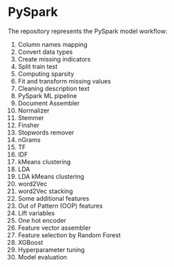# PySpark

The repository represents the PySpark model workflow:
1. Column names mapping
2. Convert data types
3. Create missing indicators
4. Split train test
5. Computing sparsity
6. Fit and transform missing values
7. Cleaning description text
8. PySpark ML pipeline
9. Document Assembler
10. Normalizer
11. Stemmer
12. Finsher
13. Stopwords remover
14. nGrams
15. TF
16. IDF
17. kMeans clustering
18. LDA
19. LDA kMeans clustering
20. word2Vec
21. word2Vec stacking
22. Some additional features
23. Out of Pattern (OOP) features
24. Lift variables
25. One hot encoder
26. Feature vector assembler
27. Feature selection by Random Forest
28. XGBoost
29. Hyperparameter tuning
30. Model evaluation
